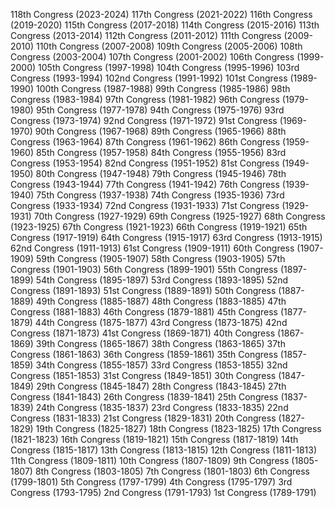 118th Congress (2023-2024)
117th Congress (2021-2022)
116th Congress (2019-2020)
115th Congress (2017-2018)
114th Congress (2015-2016)
113th Congress (2013-2014)
112th Congress (2011-2012)
111th Congress (2009-2010)
110th Congress (2007-2008)
109th Congress (2005-2006)
108th Congress (2003-2004)
107th Congress (2001-2002)
106th Congress (1999-2000)
105th Congress (1997-1998)
104th Congress (1995-1996)
103rd Congress (1993-1994)
102nd Congress (1991-1992)
101st Congress (1989-1990)
100th Congress (1987-1988)
99th Congress (1985-1986)
98th Congress (1983-1984)
97th Congress (1981-1982)
96th Congress (1979-1980)
95th Congress (1977-1978)
94th Congress (1975-1976)
93rd Congress (1973-1974)
92nd Congress (1971-1972)
91st Congress (1969-1970)
90th Congress (1967-1968)
89th Congress (1965-1966)
88th Congress (1963-1964)
87th Congress (1961-1962)
86th Congress (1959-1960)
85th Congress (1957-1958)
84th Congress (1955-1956)
83rd Congress (1953-1954)
82nd Congress (1951-1952)
81st Congress (1949-1950)
80th Congress (1947-1948)
79th Congress (1945-1946)
78th Congress (1943-1944)
77th Congress (1941-1942)
76th Congress (1939-1940)
75th Congress (1937-1938)
74th Congress (1935-1936)
73rd Congress (1933-1934)
72nd Congress (1931-1933)
71st Congress (1929-1931)
70th Congress (1927-1929)
69th Congress (1925-1927)
68th Congress (1923-1925)
67th Congress (1921-1923)
66th Congress (1919-1921)
65th Congress (1917-1919)
64th Congress (1915-1917)
63rd Congress (1913-1915)
62nd Congress (1911-1913)
61st Congress (1909-1911)
60th Congress (1907-1909)
59th Congress (1905-1907)
58th Congress (1903-1905)
57th Congress (1901-1903)
56th Congress (1899-1901)
55th Congress (1897-1899)
54th Congress (1895-1897)
53rd Congress (1893-1895)
52nd Congress (1891-1893)
51st Congress (1889-1891)
50th Congress (1887-1889)
49th Congress (1885-1887)
48th Congress (1883-1885)
47th Congress (1881-1883)
46th Congress (1879-1881)
45th Congress (1877-1879)
44th Congress (1875-1877)
43rd Congress (1873-1875)
42nd Congress (1871-1873)
41st Congress (1869-1871)
40th Congress (1867-1869)
39th Congress (1865-1867)
38th Congress (1863-1865)
37th Congress (1861-1863)
36th Congress (1859-1861)
35th Congress (1857-1859)
34th Congress (1855-1857)
33rd Congress (1853-1855)
32nd Congress (1851-1853)
31st Congress (1849-1851)
30th Congress (1847-1849)
29th Congress (1845-1847)
28th Congress (1843-1845)
27th Congress (1841-1843)
26th Congress (1839-1841)
25th Congress (1837-1839)
24th Congress (1835-1837)
23rd Congress (1833-1835)
22nd Congress (1831-1833)
21st Congress (1829-1831)
20th Congress (1827-1829)
19th Congress (1825-1827)
18th Congress (1823-1825)
17th Congress (1821-1823)
16th Congress (1819-1821)
15th Congress (1817-1819)
14th Congress (1815-1817)
13th Congress (1813-1815)
12th Congress (1811-1813)
11th Congress (1809-1811)
10th Congress (1807-1809)
9th Congress (1805-1807)
8th Congress (1803-1805)
7th Congress (1801-1803)
6th Congress (1799-1801)
5th Congress (1797-1799)
4th Congress (1795-1797)
3rd Congress (1793-1795)
2nd Congress (1791-1793)
1st Congress (1789-1791)